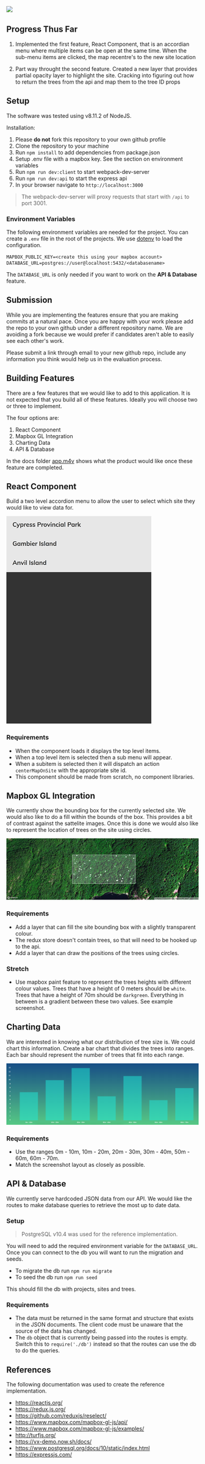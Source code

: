 
![](FYBR_TEST_V1.gif)

## Progress Thus Far

1. Implemented the first feature, React Component, that is an accordian menu where multiple items can be open at the same time. When the sub-menu items are clicked, the map recentre's to the new site location

2. Part way throught the second feature. Created a new layer that provides partial opacity layer to highlight the site. Cracking into figuring out how to return the trees from the api and map them to the tree ID props


## Setup

The software was tested using v8.11.2 of NodeJS.

Installation:

1. Please **do not** fork this repository to your own github profile
2. Clone the repository to your machine
3. Run `npm install` to add dependencies from package.json
4. Setup .env file with a mapbox key. See the section on environment variables
4. Run `npm run dev:client` to start webpack-dev-server
5. Run `npm run dev:api` to start the express api
6. In your browser navigate to `http://localhost:3000` 

> The webpack-dev-server will proxy requests that start with `/api` to port 3001.


### Environment Variables

The following environment variables are needed for the project. You can create a `.env` file in the root of the projects. We use [dotenv](https://github.com/motdotla/dotenv) to load the configuration.

```
MAPBOX_PUBLIC_KEY=<create this using your mapbox account>
DATABASE_URL=postgres://user@localhost:5432/<databasename>
```

The `DATABASE_URL` is only needed if you want to work on the __API & Database__ feature.


## Submission

While you are implementing the features ensure that you are making commits at a natural pace. Once you are happy with your work please add the repo to your own github under a different repository name. We are avoiding a fork because we would prefer if candidates aren't able to easily see each other's work.

Please submit a link through email to your new github repo, include any information you think would help us in the evaluation process. 


## Building Features

There are a few features that we would like to add to this application. It is not expected that you build all of these features. Ideally you will choose two or three to implement. 

The four options are:

1. React Component
2. Mapbox GL Integration
3. Charting Data
4. API & Database

In the docs folder [app.m4v](docs/app.m4v) shows what the product would like once these feature are completed.

## React Component

Build a two level accordion menu to allow the user to select which site they would like to view data for. 

![Accordion](docs/component/accordion.gif)


### Requirements

- When the component loads it displays the top level items.
- When a top level item is selected then a sub menu will appear.
- When a subitem is selected then it will dispatch an action `centerMapOnSite` with the appropriate site id.
- This component should be made from scratch, no component libraries.


## Mapbox GL Integration

We currently show the bounding box for the currently selected site. We would also like to do a fill within the bounds of the box. This provides a bit of contrast against the sattelite images. Once this is done we would also like to represent the location of trees on the site using circles.

![Mapbox](docs/mapbox/map.jpg)


### Requirements

- Add a layer that can fill the site bounding box with a slightly transparent colour.
- The redux store doesn't contain trees, so that will need to be hooked up to the api.
- Add a layer that can draw the positions of the trees using circles.


### Stretch

- Use mapbox paint feature to represent the trees heights with different colour values. Trees that have a height of 0 meters should be `white`. Trees that have a height of 70m should be `darkgreen`. Everything in between is a gradient between these two values. See example screenshot.


## Charting Data

We are interested in knowing what our distribution of tree size is. We could chart this information. Create a bar chart that divides the trees into ranges. Each bar should represent the number of trees that fit into each range.

![Mapbox](docs/chart/tree_height.png)


### Requirements

-  Use the ranges 0m - 10m, 10m - 20m, 20m - 30m, 30m - 40m, 50m - 60m, 60m - 70m.
-  Match the screenshot layout as closely as possible.


## API & Database

We currently serve hardcoded JSON data from our API. We would like the routes to make database queries to retrieve the most up to date data.


### Setup

> PostgreSQL v10.4 was used for the reference implementation.

You will need to add the required environment variable for the `DATABASE_URL`. Once you can connect to the db you will want to run the migration and seeds. 

- To migrate the db run `npm run migrate`
- To seed the db run `npm run seed`

This should fill the db with projects, sites and trees.


### Requirements

- The data must be returned in the same format and structure that exists in the JSON documents. The client code must be unaware that the source of the data has changed.
- The `db` object that is currently being passed into the routes is empty. Switch this to `require('./db')` instead so that the routes can use the db to do the queries.


## References

The following documentation was used to create the reference implementation.

- https://reactjs.org/
- https://redux.js.org/
- https://github.com/reduxjs/reselect/
- https://www.mapbox.com/mapbox-gl-js/api/
- https://www.mapbox.com/mapbox-gl-js/examples/
- http://turfjs.org/
- https://vx-demo.now.sh/docs/
- https://www.postgresql.org/docs/10/static/index.html
- https://expressjs.com/
